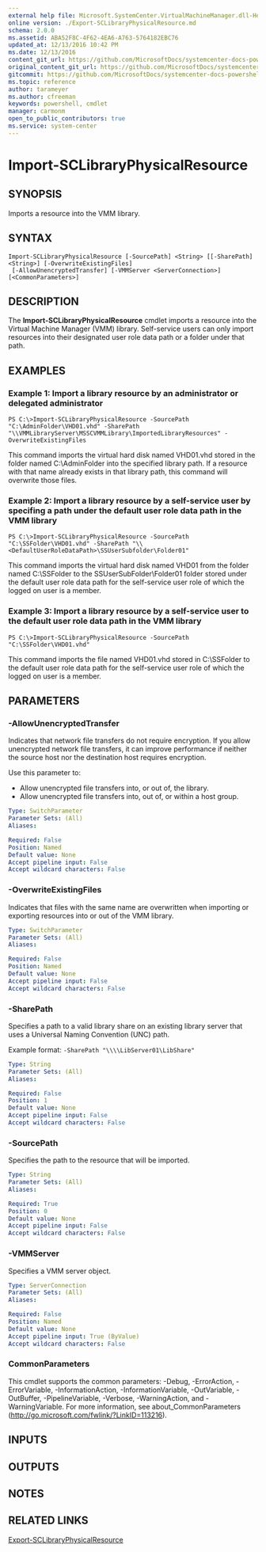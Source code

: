 ```yaml
---
external help file: Microsoft.SystemCenter.VirtualMachineManager.dll-Help.xml
online version: ./Export-SCLibraryPhysicalResource.md
schema: 2.0.0
ms.assetid: ABA52F8C-4F62-4EA6-A763-5764182EBC76
updated_at: 12/13/2016 10:42 PM
ms.date: 12/13/2016
content_git_url: https://github.com/MicrosoftDocs/systemcenter-docs-powershell/blob/master/systemcenter-cmdlets/VirtualMachineManager/v1/Import-SCLibraryPhysicalResource.md
original_content_git_url: https://github.com/MicrosoftDocs/systemcenter-docs-powershell/blob/master/systemcenter-cmdlets/VirtualMachineManager/v1/Import-SCLibraryPhysicalResource.md
gitcommit: https://github.com/MicrosoftDocs/systemcenter-docs-powershell/blob/ea9507ac2178040476af5407227db8cb97701ea9/systemcenter-cmdlets/VirtualMachineManager/v1/Import-SCLibraryPhysicalResource.md
ms.topic: reference
author: tarameyer
ms.author: cfreeman
keywords: powershell, cmdlet
manager: carmonm
open_to_public_contributors: true
ms.service: system-center
---
```


# Import-SCLibraryPhysicalResource

## SYNOPSIS
Imports a resource into the VMM library.

## SYNTAX

```
Import-SCLibraryPhysicalResource [-SourcePath] <String> [[-SharePath] <String>] [-OverwriteExistingFiles]
 [-AllowUnencryptedTransfer] [-VMMServer <ServerConnection>] [<CommonParameters>]
```

## DESCRIPTION
The **Import-SCLibraryPhysicalResource** cmdlet imports a resource into the Virtual Machine Manager (VMM) library.
Self-service users can only import resources into their designated user role data path or a folder under that path.

## EXAMPLES

### Example 1: Import a library resource by an administrator or delegated administrator
```
PS C:\>Import-SCLibraryPhysicalResource -SourcePath "C:\AdminFolder\VHD01.vhd" -SharePath "\\VMMLibraryServer\MSSCVMMLibrary\ImportedLibraryResources" -OverwriteExistingFiles
```

This command imports the virtual hard disk named VHD01.vhd stored in the folder named C:\AdminFolder into the specified library path.
If a resource with that name already exists in that library path, this command will overwrite those files.

### Example 2: Import a library resource by a self-service user by specifing a path under the default user role data path in the VMM library
```
PS C:\>Import-SCLibraryPhysicalResource -SourcePath "C:\SSFolder\VHD01.vhd" -SharePath "\\<DefaultUserRoleDataPath>\SSUserSubfolder\Folder01"
```

This command imports the virtual hard disk named VHD01 from the folder named C:\SSFolder to the SSUserSubFolder\Folder01 folder stored under the default user role data path for the self-service user role of which the logged on user is a member.

### Example 3: Import a library resource by a self-service user to the default user role data path in the VMM library
```
PS C:\>Import-SCLibraryPhysicalResource -SourcePath "C:\SSFolder\VHD01.vhd"
```

This command imports the file named VHD01.vhd stored in C:\SSFolder to the default user role data path for the self-service user role of which the logged on user is a member.

## PARAMETERS

### -AllowUnencryptedTransfer
Indicates that network file transfers do not require encryption.
If you allow unencrypted network file transfers, it can improve performance if neither the source host nor the destination host requires encryption.

Use this parameter to: 

- Allow unencrypted file transfers into, or out of, the library. 
- Allow unencrypted file transfers into, out of, or within a host group.

```yaml
Type: SwitchParameter
Parameter Sets: (All)
Aliases: 

Required: False
Position: Named
Default value: None
Accept pipeline input: False
Accept wildcard characters: False
```

### -OverwriteExistingFiles
Indicates that files with the same name are overwritten when importing or exporting resources into or out of the VMM library.

```yaml
Type: SwitchParameter
Parameter Sets: (All)
Aliases: 

Required: False
Position: Named
Default value: None
Accept pipeline input: False
Accept wildcard characters: False
```

### -SharePath
Specifies a path to a valid library share on an existing library server that uses a Universal Naming Convention (UNC) path. 



Example format: `-SharePath "\\\\LibServer01\LibShare"`

```yaml
Type: String
Parameter Sets: (All)
Aliases: 

Required: False
Position: 1
Default value: None
Accept pipeline input: False
Accept wildcard characters: False
```

### -SourcePath
Specifies the path to the resource that will be imported.

```yaml
Type: String
Parameter Sets: (All)
Aliases: 

Required: True
Position: 0
Default value: None
Accept pipeline input: False
Accept wildcard characters: False
```

### -VMMServer
Specifies a VMM server object.

```yaml
Type: ServerConnection
Parameter Sets: (All)
Aliases: 

Required: False
Position: Named
Default value: None
Accept pipeline input: True (ByValue)
Accept wildcard characters: False
```

### CommonParameters
This cmdlet supports the common parameters: -Debug, -ErrorAction, -ErrorVariable, -InformationAction, -InformationVariable, -OutVariable, -OutBuffer, -PipelineVariable, -Verbose, -WarningAction, and -WarningVariable. For more information, see about_CommonParameters (http://go.microsoft.com/fwlink/?LinkID=113216).

## INPUTS

## OUTPUTS

## NOTES

## RELATED LINKS

[Export-SCLibraryPhysicalResource](xref:VirtualMachineManager/v1/Export-SCLibraryPhysicalResource.md)

